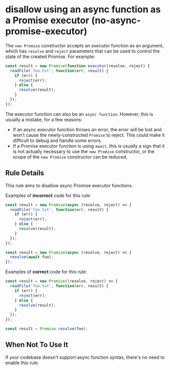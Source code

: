 # disallow using an async function as a Promise executor (no-async-promise-executor)

The `new Promise` constructor accepts an *executor* function as an argument, which has `resolve` and `reject` parameters that can be used to control the state of the created Promise. For example:

```js
const result = new Promise(function executor(resolve, reject) {
  readFile('foo.txt', function(err, result) {
    if (err) {
      reject(err);
    } else {
      resolve(result);
    }
  });
});
```

The executor function can also be an `async function`. However, this is usually a mistake, for a few reasons:

* If an async executor function throws an error, the error will be lost and won't cause the newly-constructed `Promise` to reject. This could make it difficult to debug and handle some errors.
* If a Promise executor function is using `await`, this is usually a sign that it is not actually necessary to use the `new Promise` constructor, or the scope of the `new Promise` constructor can be reduced.

## Rule Details

This rule aims to disallow async Promise executor functions.

Examples of **incorrect** code for this rule:

```js
const result = new Promise(async (resolve, reject) => {
  readFile('foo.txt', function(err, result) {
    if (err) {
      reject(err);
    } else {
      resolve(result);
    }
  });
});

const result = new Promise(async (resolve, reject) => {
  resolve(await foo);
});
```

Examples of **correct** code for this rule:

```js
const result = new Promise((resolve, reject) => {
  readFile('foo.txt', function(err, result) {
    if (err) {
      reject(err);
    } else {
      resolve(result);
    }
  });
});

const result = Promise.resolve(foo);
```

## When Not To Use It

If your codebase doesn't support async function syntax, there's no need to enable this rule.
